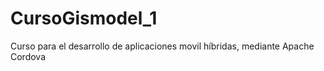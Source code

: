 # CursoGismodel_1
Curso para el desarrollo de aplicaciones movil híbridas, mediante Apache Cordova 
